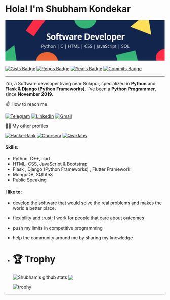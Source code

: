 # Hola! I'm Shubham Kondekar

![logo](https://github.com/kondekarshubham123/kondekarshubham123/blob/main/assets/Software%20Developer.png)

[![Gists Badge](https://badges.pufler.dev/gists/kondekarshubham123)](https://badges.pufler.dev)
[![Repos Badge](https://badges.pufler.dev/repos/kondekarshubham123)](https://badges.pufler.dev)
[![Years Badge](https://badges.pufler.dev/years/kondekarshubham123)](https://badges.pufler.dev)
[![Commits Badge](https://badges.pufler.dev/commits/yearly/kondekarshubham123)](https://badges.pufler.dev)

---

I'm, a Software developer living near Solapur, specialized in **Python** and **Flask & Django (Python Frameworks)**. I've been a **Python Programmer**, since **November 2019**.

📫 How to reach me

[![Telegram](https://img.shields.io/badge/--telegram?label=Telegram&logo=Telegram&style=social)](https://t.me/kondekarshubham) 
[![LinkedIn](https://img.shields.io/badge/--linkedin?label=LinkedIn&logo=LinkedIn&style=social)](https://www.linkedin.com/in/shubham-kondekar )
[![Gmail](https://img.shields.io/badge/--linkedin?label=Gmail&logo=gmail&style=social)](mailto:work.hey.shubhamkondekar@gmail.com)

👨‍💻 My other profiles

[![HackerRank](https://img.shields.io/badge/--dev?label=HackerRank&logo=Hackerrank&style=social)](https://www.hackerrank.com/kondekarshubham1)
[![Coursera](https://img.shields.io/badge/--dev?label=Coursera&logo=coursera&style=social)](https://www.coursera.org/user/98115af919c84c379b768ed5740b40dd)
[![Qwiklabs](https://img.shields.io/badge/--dev?label=Qwiklabs&logo=qwiklabs&style=social)](https://www.qwiklabs.com/public_profiles/7244f8ed-5b8f-4e9b-829c-a1859fbbfbee)


#### Skills:
- Python, C++, dart
- HTML, CSS, JavaScript & Bootstrap
- Flask , Django (Python Frameworks) , Flutter Framework
- MongoDB, SQLite3
- Public Speaking



#### I like to:
- develop the software that would solve the real problems and makes the world a better place.
- flexibility and trust: I work for people that care about outcomes
- push my limits in competitive programming
- help the community around me by sharing my knowledge

- # 🏆 Trophy

  <img align="center" src="https://github-readme-stats.vercel.app/api/top-langs/?username=kondekarshubham123&title_color=fff&text_color=9f9f9f&bg_color=151515&hide=jupyter%20notebook" alt="Shubham's github stats" />



  <img align="center" src="https://github-readme-stats.vercel.app/api?username=kondekarshubham123&hide=issues&count_private=true&show_icons=true&title_color=fff&icon_color=79ff97&text_color=9f9f9f&bg_color=151515&line_height=40" />

  ![trophy](https://github-profile-trophy.vercel.app/?username=kondekarshubham123)


---

<!--
**kondekarshubham123/kondekarshubham123** is a ✨ _special_ ✨ repository because its `README.md` (this file) appears on your GitHub profile.

Here are some ideas to get you started:

- 🔭 I’m currently working on ...
- 🌱 I’m currently learning ...
- 👯 I’m looking to collaborate on ...
- 🤔 I’m looking for help with ...
- 💬 Ask me about ...
- 📫 How to reach me: ...
- 😄 Pronouns: ...
- ⚡ Fun fact: ...
-->
